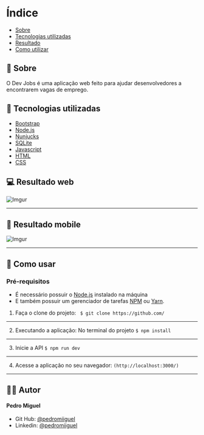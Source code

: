# Índice
- [Sobre](#bookmark-sobre)
- [Tecnologias utilizadas](#rocket-tecnologias-utilizadas)
- [Resultado](#computer-resultado-web)
- [Como utilizar](#wrench-como-usar)


## :bookmark: Sobre

O Dev Jobs é uma aplicação web feito para ajudar desenvolvedores a encontrarem vagas de emprego.

## :rocket: Tecnologias utilizadas
- [Bootstrap](https://getbootstrap.com.br/)
- [Node.js](https://nodejs.org/en/)
- [Nunjucks](https://mozilla.github.io/nunjucks/)
- [SQLite](https://www.sqlitetutorial.net/sqlite-nodejs/)
- [Javascript](https://developer.mozilla.org/pt-BR/docs/Web/JavaScript)
- [HTML](https://developer.mozilla.org/pt-BR/docs/Web/HTML)
- [CSS](https://developer.mozilla.org/pt-BR/docs/Web/CSS)

## :computer: Resultado web

![Imgur](https://i.imgur.com/qdjbbo3.png)

------------


## :iphone: Resultado mobile

![Imgur](https://imgur.com/SCjfbB2.png)

------------


## :wrench: Como usar
### Pré-requisitos
- É necessário possuir o [Node.js](https://nodejs.org/en/) instalado na máquina
- E também possuir um gerenciador de tarefas [NPM](https://www.npmjs.com/) ou [Yarn](https://yarnpkg.com/).

1. Faça o clone do projeto:
`  $ git clone https://github.com/ `
------------
2.  Executando a aplicação:
	No terminal do projeto
	`$ npm install`
------------
3. Inicie a API
`$ npm run dev`
------------
4. Acesse a aplicação no seu navegador:
`(http://localhost:3000/)`
------------

## :man_astronaut: Autor

#### Pedro Miguel

- Git Hub: <a href="https://github.com/pedromiiguel" target='_blanck' >@pedromiiguel</a>
- Linkedin: <a href="https://www.linkedin.com/in/pedro-miiguel" target='_blanck' >@pedromiiguel</a>

